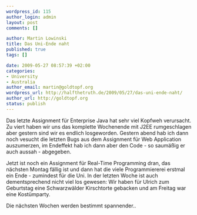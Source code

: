 ```yaml
--- 
wordpress_id: 115
author_login: admin
layout: post
comments: []

author: Martin Lowinski
title: Das Uni-Ende naht
published: true
tags: []

date: 2009-05-27 08:57:39 +02:00
categories: 
- University
- Australia
author_email: martin@goldtopf.org
wordpress_url: http://halfthetruth.de/2009/05/27/das-uni-ende-naht/
author_url: http://goldtopf.org
status: publish
---
```

Das letzte Assignment f&uuml;r Enterprise Java hat sehr viel Kopfweh verursacht. Zu viert haben wir uns das komplette Wochenende mit J2EE rumgeschlagen aber gestern sind wir es endlich losgeworden. Gestern abend hab ich dann noch vesucht die letzten Bugs aus dem Assignment f&uuml;r Web Application auszumerzen, im Endeffekt hab ich dann aber den Code - so saum&auml;&szlig;ig er auch aussah - abgegeben.

Jetzt ist noch ein Assignment f&uuml;r Real-Time Programming dran, das n&auml;chsten Montag f&auml;llig ist und dann hat die viele Programmiererei erstmal ein Ende - zumindest f&uuml;r die Uni. In der letzten Woche ist auch dementsprechend nicht viel los gewesen: Wir haben f&uuml;r Ulrich zum Geburtstag eine Schwarzw&auml;lder Kirschtorte gebacken und am Freitag war eine Kost&uuml;mparty.

Die n&auml;chsten Wochen werden bestimmt spannender..
